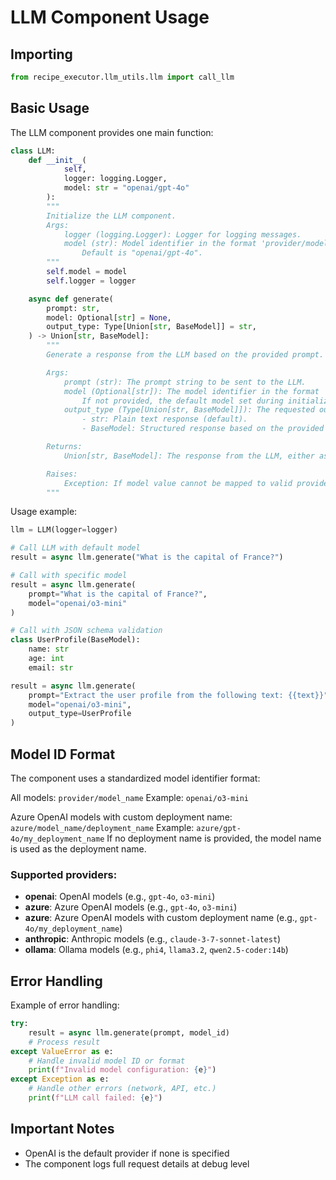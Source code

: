 # LLM Component Usage

## Importing

```python
from recipe_executor.llm_utils.llm import call_llm
```

## Basic Usage

The LLM component provides one main function:

```python
class LLM:
    def __init__(
            self,
            logger: logging.Logger,
            model: str = "openai/gpt-4o"
        ):
        """
        Initialize the LLM component.
        Args:
            logger (logging.Logger): Logger for logging messages.
            model (str): Model identifier in the format 'provider/model_name' (or 'provider/model_name/deployment_name').
                Default is "openai/gpt-4o".
        """
        self.model = model
        self.logger = logger

    async def generate(
        prompt: str,
        model: Optional[str] = None,
        output_type: Type[Union[str, BaseModel]] = str,
    ) -> Union[str, BaseModel]:
        """
        Generate a response from the LLM based on the provided prompt.

        Args:
            prompt (str): The prompt string to be sent to the LLM.
            model (Optional[str]): The model identifier in the format 'provider/model_name' (or 'provider/model_name/deployment_name').
                If not provided, the default model set during initialization will be used.
            output_type (Type[Union[str, BaseModel]]): The requested output type for the LLM response.
                - str: Plain text response (default).
                - BaseModel: Structured response based on the provided JSON schema.

        Returns:
            Union[str, BaseModel]: The response from the LLM, either as plain text or structured data.

        Raises:
            Exception: If model value cannot be mapped to valid provider/model_name , LLM call fails, or result validation fails.
        """
```

Usage example:

```python
llm = LLM(logger=logger)

# Call LLM with default model
result = async llm.generate("What is the capital of France?")

# Call with specific model
result = async llm.generate(
    prompt="What is the capital of France?",
    model="openai/o3-mini"
)

# Call with JSON schema validation
class UserProfile(BaseModel):
    name: str
    age: int
    email: str

result = async llm.generate(
    prompt="Extract the user profile from the following text: {{text}}",
    model="openai/o3-mini",
    output_type=UserProfile
)
```

## Model ID Format

The component uses a standardized model identifier format:

All models: `provider/model_name`
Example: `openai/o3-mini`

Azure OpenAI models with custom deployment name: `azure/model_name/deployment_name`
Example: `azure/gpt-4o/my_deployment_name`
If no deployment name is provided, the model name is used as the deployment name.

### Supported providers:

- **openai**: OpenAI models (e.g., `gpt-4o`, `o3-mini`)
- **azure**: Azure OpenAI models (e.g., `gpt-4o`, `o3-mini`)
- **azure**: Azure OpenAI models with custom deployment name (e.g., `gpt-4o/my_deployment_name`)
- **anthropic**: Anthropic models (e.g., `claude-3-7-sonnet-latest`)
- **ollama**: Ollama models (e.g., `phi4`, `llama3.2`, `qwen2.5-coder:14b`)

## Error Handling

Example of error handling:

```python
try:
    result = async llm.generate(prompt, model_id)
    # Process result
except ValueError as e:
    # Handle invalid model ID or format
    print(f"Invalid model configuration: {e}")
except Exception as e:
    # Handle other errors (network, API, etc.)
    print(f"LLM call failed: {e}")
```

## Important Notes

- OpenAI is the default provider if none is specified
- The component logs full request details at debug level
